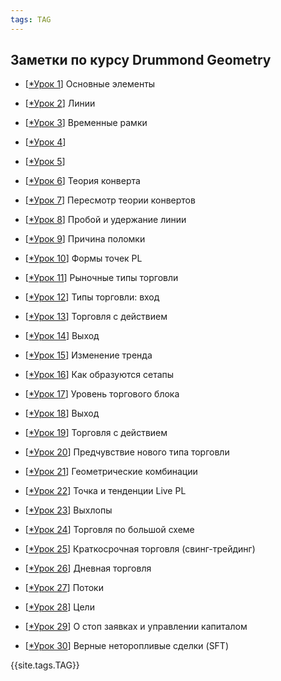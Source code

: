 ```yaml
---
tags: TAG 
---
```


Заметки по курсу Drummond Geometry
---

* <p>[<a href="http://ragve.ru">*Урок 1</a>]      Основные элементы </p>
* <p>[<a href="http://ragve.ru">*Урок 2</a>]      Линии </p>
* <p>[<a href="http://ragve.ru">*Урок 3</a>]      Временные рамки </p>
* <p>[<a href="http://ragve.ru">*Урок 4</a>]      </p>
* <p>[<a href="http://ragve.ru">*Урок 5</a>]      </p>
* <p>[<a href="http://ragve.ru">*Урок 6</a>]      Теория конверта</p>
* <p>[<a href="http://ragve.ru">*Урок 7</a>]      Пересмотр теории конвертов </p>
* <p>[<a href="http://ragve.ru">*Урок 8</a>]      Пробой и удержание линии </p>
* <p>[<a href="http://ragve.ru">*Урок 9</a>]      Причина поломки </p>
* <p>[<a href="http://ragve.ru">*Урок 10</a>]     Формы точек PL  </p>
* <p>[<a href="http://ragve.ru">*Урок 11</a>]     Рыночные типы торговли   </p>
* <p>[<a href="http://ragve.ru">*Урок 12</a>]     Типы торговли: вход  </p>
* <p>[<a href="http://ragve.ru">*Урок 13</a>]     Торговля с действием  </p>
* <p>[<a href="http://ragve.ru">*Урок 14</a>]     Выход  </p>
* <p>[<a href="http://ragve.ru">*Урок 15</a>]     Изменение тренда  </p>
* <p>[<a href="http://ragve.ru">*Урок 16</a>]     Как образуются сетапы </p>
* <p>[<a href="http://ragve.ru">*Урок 17</a>]     Уровень торгового блока </p>
* <p>[<a href="http://ragve.ru">*Урок 18</a>]     Выход </p>
* <p>[<a href="http://ragve.ru">*Урок 19</a>]     Торговля с действием </p>
* <p>[<a href="http://ragve.ru">*Урок 20</a>]     Предчувствие нового типа торговли </p>
* <p>[<a href="http://ragve.ru">*Урок 21</a>]     Геометрические комбинации </p>
* <p>[<a href="http://ragve.ru">*Урок 22</a>]     Точка и тенденции Live PL </p>
* <p>[<a href="http://ragve.ru">*Урок 23</a>]     Выхлопы  </p>
* <p>[<a href="http://ragve.ru">*Урок 24</a>]     Торговля по большой схеме  </p>
* <p>[<a href="http://ragve.ru">*Урок 25</a>]     Краткосрочная торговля (свинг-трейдинг)  </p>
* <p>[<a href="http://ragve.ru">*Урок 26</a>]     Дневная торговля  </p>
* <p>[<a href="http://ragve.ru">*Урок 27</a>]     Потоки  </p>
* <p>[<a href="http://ragve.ru">*Урок 28</a>]     Цели </p>
* <p>[<a href="http://ragve.ru">*Урок 29</a>]     О стоп заявках и управлении капиталом </p>
* <p>[<a href="http://ragve.ru">*Урок 30</a>]     Верные неторопливые сделки (SFT) </p>


{{site.tags.TAG}}






